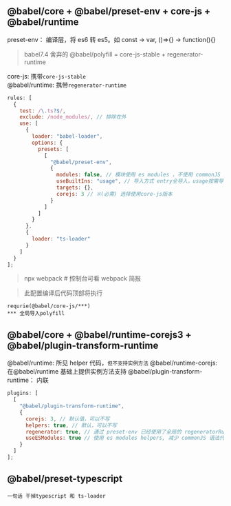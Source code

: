 ## @babel/core + @babel/preset-env + core-js + @babel/runtime

preset-env： 编译层，将 es6 转 es5。如 const -> var, ()=>{} -> function(){}

> babel7.4 舍弃的 @babel/polyfill = core-js-stable + regenerator-runtime

core-js: 携带`core-js-stable`  
@babel/runtime: 携带`regenerator-runtime`

```js
rules: [
  {
    test: /\.ts?$/,
    exclude: /node_modules/, // 排除在外
    use: [
      {
        loader: "babel-loader",
        options: {
          presets: [
            [
              "@babel/preset-env",
              {
                modules: false, // 模块使用 es modules ，不使用 commonJS 规范
                useBuiltIns: "usage", // 导入方式 entry全导入，usage按需导入(推荐)，false不导入
                targets: {},
                corejs: 3 // ※(必需) 选择使用core-js版本
              }
            ]
          ]
        }
      },
      {
        loader: "ts-loader"
      }
    ]
  }
];
```

> npx webpack # 控制台可看 webpack 简报

> 此配置编译后代码顶部将执行

```
requrie(@babel/core-js/***)
*** 全局导入polyfill
```

## @babel/core + @babel/runtime-corejs3 + @babel/plugin-transform-runtime

@babel/runtime: 所见 helper 代码，`但不支持实例方法`
@babel/runtime-corejs: 在@babel/runtime 基础上提供实例方法支持
@babel/plugin-transform-runtime： 内联

```js
plugins: [
  [
    "@babel/plugin-transform-runtime",
    {
      corejs: 3, // 默认值，可以不写
      helpers: true, // 默认，可以不写
      regenerator: true, // 通过 preset-env 已经使用了全局的 regeneratorRuntime, 不再需要 transform-runtime 提供的 不污染全局的 regeneratorRuntime
      useESModules: true // 使用 es modules helpers, 减少 commonJS 语法代码
    }
  ]
];
```

## @babel/preset-typescript  
`一句话 干掉typescript 和 ts-loader`
